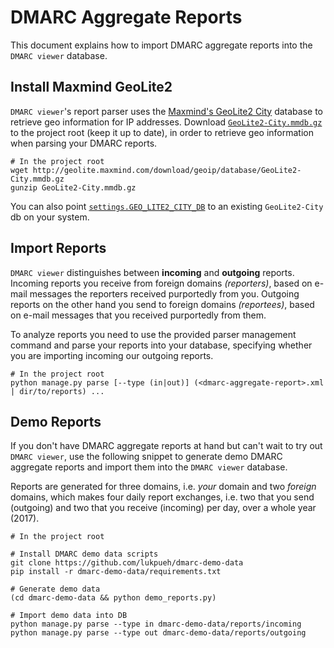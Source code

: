 # DMARC Aggregate Reports

This document explains how to import DMARC aggregate reports into the `DMARC
viewer` database.

## Install Maxmind GeoLite2
`DMARC viewer`'s report parser uses the [Maxmind's GeoLite2
City](http://geolite.maxmind.com/download/geoip/database) database to retrieve
geo information for IP addresses. Download
[`GeoLite2-City.mmdb.gz`](http://geolite.maxmind.com/download/geoip/database/GeoLite2-City.mmdb.gz)
to the project root (keep it up to date), in order to retrieve geo information
when parsing your DMARC reports.
```shell
# In the project root
wget http://geolite.maxmind.com/download/geoip/database/GeoLite2-City.mmdb.gz
gunzip GeoLite2-City.mmdb.gz
```
You can also point [`settings.GEO_LITE2_CITY_DB`](dmarc_viewer/settings.py#L30)
to an existing `GeoLite2-City` db on your system.


## Import Reports
`DMARC viewer` distinguishes between **incoming** and **outgoing** reports.
Incoming reports you receive from foreign domains *(reporters)*, based on
e-mail messages the reporters received purportedly from you. Outgoing reports
on the other hand you send to foreign domains *(reportees)*, based on e-mail
messages that you received purportedly from them.

To analyze reports you need to use the provided parser management command and
parse your reports into your database, specifying whether you are importing
incoming our outgoing reports.
```shell
# In the project root
python manage.py parse [--type (in|out)] (<dmarc-aggregate-report>.xml | dir/to/reports) ...
```


## Demo Reports
If you don't have DMARC aggregate reports at hand but can't wait to try out
`DMARC viewer`, use the following snippet to generate demo DMARC aggregate
reports and import them into the `DMARC viewer` database.

Reports are generated for three domains, i.e. *your* domain and two
*foreign* domains, which makes four daily report exchanges, i.e. two that you
send (outgoing) and two that you receive (incoming) per day, over a whole year
(2017).
```shell
# In the project root

# Install DMARC demo data scripts
git clone https://github.com/lukpueh/dmarc-demo-data
pip install -r dmarc-demo-data/requirements.txt

# Generate demo data
(cd dmarc-demo-data && python demo_reports.py)

# Import demo data into DB
python manage.py parse --type in dmarc-demo-data/reports/incoming
python manage.py parse --type out dmarc-demo-data/reports/outgoing
```